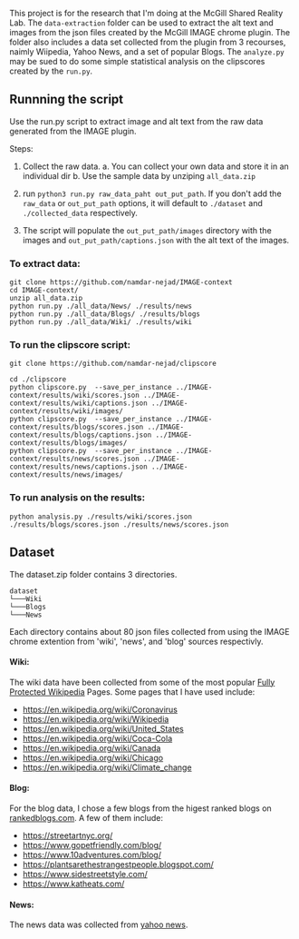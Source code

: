 
This project is for the research that I'm doing at the McGill Shared Reality Lab.
The `data-extraction` folder can be used to extract the alt text and images from the json files created by the McGill IMAGE chrome plugin.
The folder also includes a data set collected from the plugin from 3 recourses, naimly Wiipedia, Yahoo News, and a set of popular Blogs. The `analyze.py` may be sued to do some simple statistical analysis on the clipscores created by the `run.py`.

## Runnning the script

Use the run.py script to extract image and alt text from the raw data generated from the IMAGE plugin.

Steps:
1. Collect the raw data.
    a. You can collect your own data and store it in an individual dir
    b. Use the sample data by unziping `all_data.zip`
2. run `python3 run.py raw_data_paht out_put_path`. If you don't add the `raw_data` or `out_put_path` options, it will default to `./dataset` and `./collected_data` respectively.

3. The script will populate the `out_put_path/images` directory with the images and `out_put_path/captions.json` with the alt text of the images.


### To extract data:
```
git clone https://github.com/namdar-nejad/IMAGE-context
cd IMAGE-context/
unzip all_data.zip
python run.py ./all_data/News/ ./results/news
python run.py ./all_data/Blogs/ ./results/blogs
python run.py ./all_data/Wiki/ ./results/wiki
```

### To run the clipscore script:

```
git clone https://github.com/namdar-nejad/clipscore
```

```
cd ./clipscore
python clipscore.py  --save_per_instance ../IMAGE-context/results/wiki/scores.json ../IMAGE-context/results/wiki/captions.json ../IMAGE-context/results/wiki/images/
python clipscore.py  --save_per_instance ../IMAGE-context/results/blogs/scores.json ../IMAGE-context/results/blogs/captions.json ../IMAGE-context/results/blogs/images/
python clipscore.py  --save_per_instance ../IMAGE-context/results/news/scores.json ../IMAGE-context/results/news/captions.json ../IMAGE-context/results/news/images/
```

### To run analysis on the results:
```
python analysis.py ./results/wiki/scores.json ./results/blogs/scores.json ./results/news/scores.json
```



## Dataset
The dataset.zip folder contains 3 directories.
```
dataset
└───Wiki
└───Blogs
└───News
```
Each directory contains about 80 json files collected from using the IMAGE chrome extention from 'wiki', 'news', and 'blog' sources respectivly.

#### Wiki:
The wiki data have been collected from some of the most popular [Fully Protected Wikipedia](https://en.wikipedia.org/wiki/User:West.andrew.g/Popular_pages) Pages.
Some pages that I have used include:
* https://en.wikipedia.org/wiki/Coronavirus
* https://en.wikipedia.org/wiki/Wikipedia
* https://en.wikipedia.org/wiki/United_States
* https://en.wikipedia.org/wiki/Coca-Cola
* https://en.wikipedia.org/wiki/Canada
* https://en.wikipedia.org/wiki/Chicago
* https://en.wikipedia.org/wiki/Climate_change

#### Blog:
For the blog data, I chose a few blogs from the higest ranked blogs on [rankedblogs.com](https://www.rankedblogs.com). A few of them include:
* https://streetartnyc.org/
* https://www.gopetfriendly.com/blog/
* https://www.10adventures.com/blog/
* https://plantsarethestrangestpeople.blogspot.com/
* https://www.sidestreetstyle.com/
* https://www.katheats.com/

#### News:
The news data was collected from [yahoo news](https://www.yahoo.ca).
